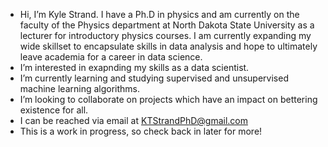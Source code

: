 -  Hi, I’m Kyle Strand. I have a Ph.D in physics and am currently on the faculty of the Physics department at North Dakota State University as a lecturer for introductory physics courses. I am currently expanding my wide skillset to encapsulate skills in data analysis and hope to ultimately leave academia for a career in data science.
-  I’m interested in exapnding my skills as a data scientist.
-  I’m currently learning and studying supervised and unsupervised machine learning algorithms.
-  I’m looking to collaborate on projects which have an impact on bettering existence for all.
-  I can be reached via email at KTStrandPhD@gmail.com
-  This is a work in progress, so check back in later for more!

<!---
KTStrandPhD/KTStrandPhD is a ✨ special ✨ repository because its `README.md` (this file) appears on your GitHub profile.
You can click the Preview link to take a look at your changes.
--->
